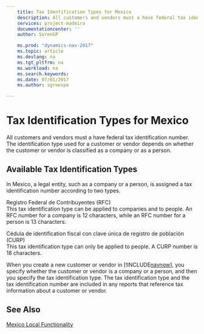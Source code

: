```yaml
---
    title: Tax Identification Types for Mexico 
    description: All customers and vendors must a have federal tax identification number. The identification type used for a customer or vendor depends on whether the customer or vendor is classified as a company or as a person.
    services: project-madeira
    documentationcenter: ''
    author: SorenGP

    ms.prod: "dynamics-nav-2017"
    ms.topic: article
    ms.devlang: na
    ms.tgt_pltfrm: na
    ms.workload: na
    ms.search.keywords:
    ms.date: 07/01/2017
    ms.author: sgroespe

---
```

# Tax Identification Types for Mexico
All customers and vendors must a have federal tax identification number. The identification type used for a customer or vendor depends on whether the customer or vendor is classified as a company or as a person.  
  
## Available Tax Identification Types  
 In Mexico, a legal entity, such as a company or a person, is assigned a tax identification number according to two types.  
  
 Registro Federal de Contribuyentes (RFC)  
 This tax identification type can be applied to companies and to people. An RFC number for a company is 12 characters, while an RFC number for a person is 13 characters.  
  
 Cédula de identification fiscal con clave única de registro de población (CURP)  
 This tax identification type can only be applied to people. A CURP number is 18 characters.  
  
 When you create a new customer or vendor in [!INCLUDE[navnow](../../includes/navnow_md.md)], you specify whether the customer or vendor is a company or a person, and then you specify the tax identification type. The tax identification type and the tax identification number are included in any reports that reference tax information about a customer or vendor.  
  
## See Also  
 [Mexico Local Functionality](mexico-local-functionality.md)